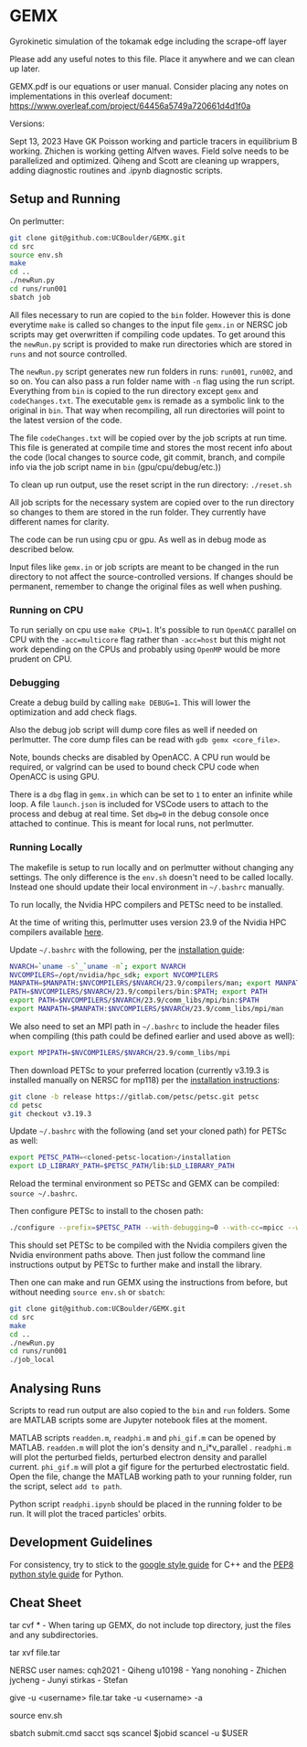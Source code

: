 # GEMX

Gyrokinetic simulation of the tokamak edge including the scrape-off layer

Please add any useful notes to this file. Place it anywhere and we can clean up later.

GEMX.pdf is our equations or user manual.  Consider placing any notes on implementations in this overleaf document: <https://www.overleaf.com/project/64456a5749a720661d4d1f0a>

Versions:

Sept 13, 2023
Have GK Poisson working and particle tracers in equilibrium B working.  Zhichen is working getting Alfven waves.  Field solve needs to be parallelized and optimized. Qiheng and Scott are cleaning up wrappers, adding diagnostic routines and .ipynb diagnostic scripts.

## Setup and Running

On perlmutter:

```bash
git clone git@github.com:UCBoulder/GEMX.git
cd src
source env.sh
make
cd ..
./newRun.py
cd runs/run001
sbatch job
```

All files necessary to run are copied to the ```bin``` folder. However this is done everytime ```make``` is called so changes to the input file ```gemx.in``` or NERSC job scripts may get overwritten if compiling code updates. To get around this the ```newRun.py``` script is provided to make run directories which are stored in ```runs``` and not source controlled.

The ```newRun.py``` script generates new run folders in runs: ```run001```, ```run002```, and so on. You can also pass a run folder name with ```-n``` flag using the run script. Everything from ```bin``` is copied to the run directory except ```gemx``` and ```codeChanges.txt```. The executable ```gemx``` is remade as a symbolic link to the original in ```bin```. That way when recompiling, all run directories will point to the latest version of the code.

The file ```codeChanges.txt``` will be copied over by the job scripts at run time. This file is generated at compile time and stores the most recent info about the code (local changes to source code, git commit, branch, and compile info via the job script name in ```bin``` (gpu/cpu/debug/etc.))

To clean up run output, use the reset script in the run directory: ```./reset.sh```

All job scripts for the necessary system are copied over to the run directory so changes to them are stored in the run folder. They currently have different names for clarity.

The code can be run using cpu or gpu. As well as in debug mode as described below.

Input files like ```gemx.in``` or job scripts are meant to be changed in the run directory to not affect the source-controlled versions. If changes should be permanent, remember to change the original files as well when pushing.

### Running on CPU

To run serially on cpu use ```make CPU=1```. It's possible to run ```OpenACC``` parallel on CPU with the ```-acc=multicore``` flag rather than ```-acc=host``` but this might not work depending on the CPUs and probably using ```OpenMP``` would be more prudent on CPU.

### Debugging

Create a debug build by calling ```make DEBUG=1```. This will lower the optimization and add check flags.

Also the debug job script will dump core files as well if needed on perlmutter. The core dump files can be read with ```gdb gemx <core_file>```.

Note, bounds checks are disabled by OpenACC. A CPU run would be required, or valgrind can be used to bound check CPU code when OpenACC is using GPU.

There is a ```dbg``` flag in ```gemx.in``` which can be set to ```1``` to enter an infinite while loop. A file ```launch.json``` is included for VSCode users to attach to the process and debug at real time. Set ```dbg=0``` in the debug console once attached to continue. This is meant for local runs, not perlmutter.

### Running Locally

The makefile is setup to run locally and on perlmutter without changing any settings. The only difference is the ```env.sh``` doesn't need to be called locally. Instead one should update their local environment in ```~/.bashrc``` manually.

To run locally, the Nvidia HPC compilers and PETSc need to be installed.

At the time of writing this, perlmutter uses version 23.9 of the Nvidia HPC compilers available [here](https://developer.nvidia.com/nvidia-hpc-sdk-releases).

Update ```~/.bashrc``` with the following, per the [installation guide](https://docs.nvidia.com/hpc-sdk/archive/23.9/hpc-sdk-install-guide/index.html):

```bash
NVARCH=`uname -s`_`uname -m`; export NVARCH
NVCOMPILERS=/opt/nvidia/hpc_sdk; export NVCOMPILERS
MANPATH=$MANPATH:$NVCOMPILERS/$NVARCH/23.9/compilers/man; export MANPATH
PATH=$NVCOMPILERS/$NVARCH/23.9/compilers/bin:$PATH; export PATH
export PATH=$NVCOMPILERS/$NVARCH/23.9/comm_libs/mpi/bin:$PATH
export MANPATH=$MANPATH:$NVCOMPILERS/$NVARCH/23.9/comm_libs/mpi/man
```

We also need to set an MPI path in ```~/.bashrc``` to include the header files when compiling (this path could be defined earlier and used above as well):

```bash
export MPIPATH=$NVCOMPILERS/$NVARCH/23.9/comm_libs/mpi
```

Then download PETSc to your preferred location (currently v3.19.3 is installed manually on NERSC for mp118) per the [installation instructions](https://petsc.org/release/install/):

```bash
git clone -b release https://gitlab.com/petsc/petsc.git petsc
cd petsc
git checkout v3.19.3
```

Update ```~/.bashrc``` with the following (and set your cloned path) for PETSc as well:

```bash
export PETSC_PATH=<cloned-petsc-location>/installation
export LD_LIBRARY_PATH=$PETSC_PATH/lib:$LD_LIBRARY_PATH
```

Reload the terminal environment so PETSc and GEMX can be compiled: ```source ~/.bashrc```.

Then configure PETSc to install to the chosen path:

```bash
./configure --prefix=$PETSC_PATH --with-debugging=0 --with-cc=mpicc --with-cxx=mpicxx --with-fc=mpif90 COPTFLAGS='-O3' CXXOPTFLAGS='-O3' FOPTFLAGS='-O3'
```

This should set PETSc to be compiled with the Nvidia compilers given the Nvidia environment paths above. Then just follow the command line instructions output by PETSc to further make and install the library.

Then one can make and run GEMX using the instructions from before, but without needing ```source env.sh``` or ```sbatch```:

```bash
git clone git@github.com:UCBoulder/GEMX.git
cd src
make
cd ..
./newRun.py
cd runs/run001
./job_local
```

## Analysing Runs

Scripts to read run output are also copied to the ```bin``` and ```run``` folders. Some are MATLAB scripts some are Jupyter notebook files at the moment.

MATLAB scripts ```readden.m```, ```readphi.m``` and ```phi_gif.m``` can be opened by MATLAB. ```readden.m``` will plot the ion's density and n_i*v_parallel  .   ```readphi.m``` will plot the perturbed fields, perturbed electron density and parallel current. ```phi_gif.m``` will plot a gif figure for the perturbed electrostatic field. Open the file, change the MATLAB working path to your running folder, run the script, select ```add to path```.

Python script ```readphi.ipynb``` should be placed in the running folder to be run. It will plot the traced particles' orbits.

## Development Guidelines

For consistency, try to stick to the [google style guide](https://google.github.io/styleguide/cppguide.html) for C++ and the [PEP8 python style guide](https://peps.python.org/pep-0008/) for Python.

## Cheat Sheet

tar cvf * - When taring up GEMX, do not include top directory, just the files and any subdirectories.

tar xvf file.tar

NERSC user names:
cqh2021 - Qiheng
u10198 - Yang
nonohing - Zhichen
jycheng - Junyi
stirkas - Stefan

give -u \<username\> file.tar
take -u \<username\> -a

source env.sh

sbatch submit.cmd
sacct
sqs
scancel $jobid
scancel -u $USER

